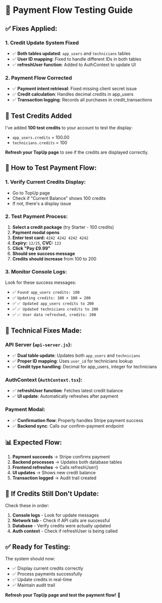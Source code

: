 # 🧪 Payment Flow Testing Guide

## ✅ **Fixes Applied:**

### 1. **Credit Update System Fixed**
- ✅ **Both tables updated**: `app_users` and `technicians` tables
- ✅ **User ID mapping**: Fixed to handle different IDs in both tables
- ✅ **refreshUser function**: Added to AuthContext to update UI

### 2. **Payment Flow Corrected**  
- ✅ **Payment intent retrieval**: Fixed missing client secret issue
- ✅ **Credit calculation**: Handles decimal credits in app_users
- ✅ **Transaction logging**: Records all purchases in credit_transactions

## 🎯 **Test Credits Added**

I've added **100 test credits** to your account to test the display:
- `app_users.credits` = 100.00
- `technicians.credits` = 100

**Refresh your TopUp page** to see if the credits are displayed correctly.

## 🚀 **How to Test Payment Flow:**

### **1. Verify Current Credits Display:**
- Go to TopUp page
- Check if "Current Balance" shows 100 credits
- If not, there's a display issue

### **2. Test Payment Process:**
1. **Select a credit package** (try Starter - 100 credits)
2. **Payment modal opens**
3. **Enter test card:** `4242 4242 4242 4242`
4. **Expiry:** `12/25`, **CVC:** `123`
5. **Click "Pay £9.99"**
6. **Should see success message**
7. **Credits should increase** from 100 to 200

### **3. Monitor Console Logs:**
Look for these success messages:
- ✅ `Found app_users credits: 100`
- ✅ `Updating credits: 100 + 100 = 200`
- ✅ `✅ Updated app_users credits to 200`
- ✅ `✅ Updated technicians credits to 200`
- ✅ `✅ User data refreshed, credits: 200`

## 🔧 **Technical Fixes Made:**

### **API Server (`api-server.js`):**
- ✅ **Dual table update**: Updates both `app_users` and `technicians`
- ✅ **Proper ID mapping**: Uses `user_id` for technicians lookup
- ✅ **Credit type handling**: Decimal for app_users, integer for technicians

### **AuthContext (`AuthContext.tsx`):**
- ✅ **refreshUser function**: Fetches latest credit balance
- ✅ **UI update**: Automatically refreshes after payment

### **Payment Modal:**
- ✅ **Confirmation flow**: Properly handles Stripe payment success
- ✅ **Backend sync**: Calls our confirm-payment endpoint

## 📊 **Expected Flow:**

1. **Payment succeeds** → Stripe confirms payment
2. **Backend processes** → Updates both database tables
3. **Frontend refreshes** → Calls refreshUser()
4. **UI updates** → Shows new credit balance
5. **Transaction logged** → Audit trail created

## 🚨 **If Credits Still Don't Update:**

Check these in order:
1. **Console logs** - Look for update messages
2. **Network tab** - Check if API calls are successful
3. **Database** - Verify credits were actually updated
4. **Auth context** - Check if refreshUser is being called

## ✅ **Ready for Testing:**

The system should now:
- ✅ Display current credits correctly
- ✅ Process payments successfully
- ✅ Update credits in real-time
- ✅ Maintain audit trail

**Refresh your TopUp page and test the payment flow!** 🎉
